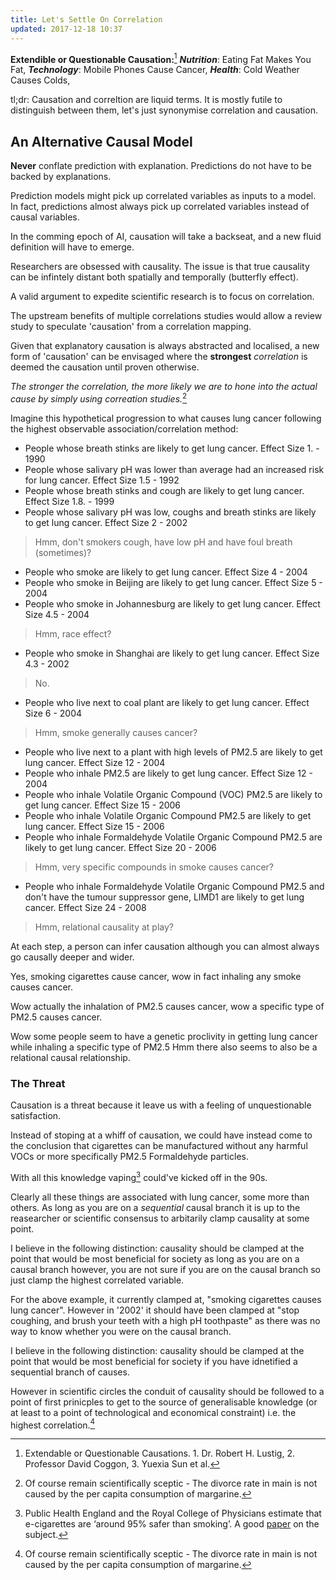 ```yaml
---
title: Let's Settle On Correlation 
updated: 2017-12-18 10:37
---
```


**Extendible or Questionable Causation:**[^1]
__*Nutrition*__: Eating Fat Makes You Fat, 
__*Technology*__: Mobile Phones Cause Cancer, 
__*Health*__: Cold Weather Causes Colds, 

tl;dr: Causation and correltion are liquid terms. It is mostly futile to distinguish between them, let's just synonymise correlation and causation.


## An Alternative Causal Model   

**Never** conflate prediction with explanation. Predictions do not have to be backed by explanations. 

Prediction models might pick up correlated variables as inputs to a model. In fact, predictions almost always pick up correlated variables instead of causal variables.

In the comming epoch of AI, causation will take a backseat, and a new fluid definition will have to emerge. 

Researchers are obsessed with causality. The issue is that true causality can be infintely distant both spatially and temporally (butterfly effect).

A valid argument to expedite scientific research is to focus on correlation.

The upstream benefits of multiple correlations studies would allow a review study to speculate 'causation' from a correlation mapping. 

Given that explanatory causation is always abstracted and localised, a new form of 'causation' can be envisaged where the **strongest** *correlation* is deemed the causation until proven otherwise.

*The stronger the correlation, the more likely we are to hone into the actual cause by simply using correation studies.*[^3]

Imagine this hypothetical progression to what causes lung cancer following the highest observable association/correlation method:  

* People whose breath stinks are likely to get lung cancer. Effect Size 1. - 1990
* People whose salivary pH was lower than average had an increased risk for lung cancer. Effect Size 1.5 - 1992
* People whose breath stinks and cough are likely to get lung cancer. Effect Size 1.8. - 1999
* People whose salivary pH was low, coughs and breath stinks are likely to get lung cancer. Effect Size 2 - 2002
> Hmm, don't smokers cough, have low pH and have foul breath (sometimes)? 
* People who smoke are likely to get lung cancer. Effect Size 4 - 2004
* People who smoke in Beijing are likely to get lung cancer. Effect Size 5 - 2004
* People who smoke in Johannesburg are likely to get lung cancer. Effect Size 4.5 - 2004
> Hmm, race effect? 
* People who smoke in Shanghai are likely to get lung cancer. Effect Size 4.3 - 2002
> No.
* People who live next to coal plant are likely to get lung cancer. Effect Size 6 - 2004
> Hmm, smoke generally causes cancer?
* People who live next to a plant with high levels of PM2.5 are likely to get lung cancer. Effect Size 12 - 2004
* People who inhale PM2.5 are likely to get lung cancer. Effect Size 12 - 2004
* People who inhale Volatile Organic Compound (VOC) PM2.5 are likely to get lung cancer. Effect Size 15 - 2006
* People who inhale Volatile Organic Compound PM2.5 are likely to get lung cancer. Effect Size 15 - 2006
* People who inhale Formaldehyde Volatile Organic Compound PM2.5 are likely to get lung cancer. Effect Size 20 - 2006
> Hmm, very specific compounds in smoke causes cancer?
* People who inhale Formaldehyde Volatile Organic Compound PM2.5 and don't have the tumour suppressor gene, LIMD1 are likely to get lung cancer. Effect Size 24 - 2008
> Hmm, relational causality at play?


At each step, a person can infer causation although you can almost always go causally deeper and wider. 

Yes, smoking cigarettes cause cancer, wow in fact inhaling any smoke causes cancer.

Wow actually the inhalation of PM2.5 causes cancer, wow a specific type of PM2.5 causes cancer.

Wow some people seem to have a genetic proclivity in getting lung cancer while inhaling a specific type of PM2.5 Hmm there also seems to also be a relational causal relationship.

### The Threat

Causation is a threat because it leave us with a feeling of unquestionable satisfaction. 

Instead of stoping at a whiff of causation, we could have instead come to the conclusion that cigarettes can be manufactured without any harmful VOCs or more specifically PM2.5 Formaldehyde particles. 

With all this knowledge vaping[^2] could've kicked off in the 90s. 

Clearly all these things are associated with lung cancer, some more than others.  As long as you are on a *sequential* causal branch it is up to the reasearcher or scientific consensus to arbitarily clamp causality at some point.

I believe in the following distinction: causality should be clamped at the point that would be most beneficial for society as long as you are on a causal branch however, you are not sure if you are on the causal branch so just clamp the highest correlated variable.

For the above example, it currently clamped at, "smoking cigarettes causes lung cancer". However in '2002' it should have been clamped at "stop coughing, and brush your teeth with a high pH toothpaste" as there was no way to know whether you were on the causal branch.

I believe in the following distinction: causality should be clamped at the point that would be most beneficial for society if you have idnetified a sequential branch of causes. 

However in scientific circles the conduit of causality should be followed to a point of first prinicples to get to the source of generalisable knowledge (or at least to a point of technological and economical constraint) i.e. the highest correlation.[^3]  

<div class="divider"></div>

[^1]: Extendable or Questionable Causations. 1. Dr. Robert H. Lustig, 2. Professor David Coggon, 3. Yuexia Sun et al. 
[^2]: Public Health England and the Royal College of Physicians estimate that e-cigarettes are ‘around 95% safer than smoking’. A good [paper](http://annals.org/aim/article-abstract/2599869/nicotine-carcinogen-toxin-exposure-long-term-e-cigarette-nicotine-replacement?doi=10.7326%2fM16-1107) on the subject. 
[^3]: Of course remain scientifically sceptic - The divorce rate in main is not caused by the per capita consumption of margarine. 

